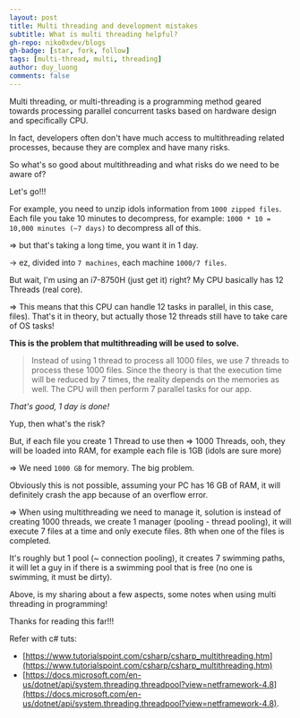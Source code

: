 ```yaml
---
layout: post
title: Multi threading and development mistakes
subtitle: What is multi threading helpful?
gh-repo: niko0xdev/blogs
gh-badge: [star, fork, follow]
tags: [multi-thread, multi, threading]
author: duy_luong
comments: false
---
```


Multi threading, or multi-threading is a programming method geared towards processing parallel concurrent tasks based on hardware design and specifically CPU.

In fact, developers often don't have much access to multithreading related processes, because they are complex and have many risks.

So what's so good about multithreading and what risks do we need to be aware of?

Let's go!!!

For example, you need to unzip idols information from `1000 zipped files`. Each file you take 10 minutes to decompress, for example:
`1000 * 10 = 10,000 minutes (~7 days)` to decompress all of this.

=> but that's taking a long time, you want it in 1 day.

-> ez, divided into `7 machines`, each machine `1000/7 files`.

But wait, I'm using an i7-8750H (just get it) right? My CPU basically has 12 Threads (real core).

=> This means that this CPU can handle 12 tasks in parallel, in this case, files). That's it in theory, but actually those 12 threads still have to take care of OS tasks!

**This is the problem that multithreading will be used to solve.**

> Instead of using 1 thread to process all 1000 files, we use 7 threads to process these 1000 files. Since the theory is that the execution time will be reduced by 7 times, the reality depends on the memories as well. The CPU will then perform 7 parallel tasks for our app.

_That's good, 1 day is done!_

Yup, then what's the risk?

But, if each file you create 1 Thread to use then => 1000 Threads, ooh, they will be loaded into RAM, for example each file is 1GB (idols are sure more)

=> We need `1000 GB` for memory. The big problem.

Obviously this is not possible, assuming your PC has 16 GB of RAM, it will definitely crash the app because of an overflow error.

=> When using multithreading we need to manage it, solution is instead of creating 1000 threads, we create 1 manager (pooling - thread pooling), it will execute 7 files at a time and only execute files. 8th when one of the files is completed.

It's roughly but 1 pool (~ connection pooling), it creates 7 swimming paths, it will let a guy in if there is a swimming pool that is free (no one is swimming, it must be dirty).

Above, is my sharing about a few aspects, some notes when using multi threading in programming!

Thanks for reading this far!!!

Refer with c# tuts:

- [https://www.tutorialspoint.com/csharp/csharp_multithreading.htm](https://www.tutorialspoint.com/csharp/csharp_multithreading.htm)
- [https://docs.microsoft.com/en-us/dotnet/api/system.threading.threadpool?view=netframework-4.8](https://docs.microsoft.com/en-us/dotnet/api/system.threading.threadpool?view=netframework-4.8).
